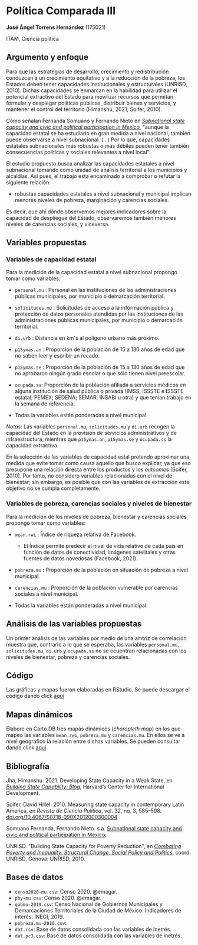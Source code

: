 # Política Comparada III

**José Ángel Torrens Hernández** (175021)

ITAM, Ciencia política

## Argumento y enfoque

Para que las estrategias de desarrollo, crecimiento y redistribución conduzcan a un crecimiento equitativo y a la reducción de la pobreza, los Estados deben tener  capacidades institucionales y estructurales (UNRISD, 2010). Dichas capacidades se enmarcan en la habilidad para utilizar el potencial extractivo del Estado para movilizar recursos que permitan formular y desplegar políticas públicas, distribuir bienes y servicios, y mantener el control  del territorio (Himanshu, 2021; Soifer, 2010). 

Como señalan Fernanda Somuano y Fernando Nieto en *[Subnational state capacity and civic and political participation in Mexico](https://www.ippapublicpolicy.org/file/paper/594d7107abda2.pdf)*, "aunque la capacidad estatal se ha estudiado en gran medida a nivel nacional, también puede observarse a nivel subnacional. (…) Por lo que,  capacidades estatales subnacionales más robustas o más débiles pueden tener también consecuencias políticas y sociales relevantes a nivel local".

El estudio propuesto busca analizar las capacidades estatales a nivel subnacional tomando  como unidad de análisis territorial a los municipios y alcaldías. Así pues, el trabajo esta encaminado a comprobar o refutar la siguiente relación:

* robustas capacidades estatales a nivel subnacional y municipal implican menores niveles de pobreza, marginación y carencias sociales.

Es decir, que ahí dónde observemos mejores indicadores sobre la capacidad de despliegue del Estado, observaremos también menores niveles de carencias sociales, y viceversa. 

## Variables propuestas

### Variables de capacidad estatal
Para la medición de la capacidad estatal a nivel subnacional propongo tomar como variables:

* ``personal.mu`` : Personal en las instituciones de las administraciones públicas municipales, por municipio o demarcación territorial.
* ``solicitudes.mu`` : Solicitudes de acceso a la información pública y protección de datos personales atendidas por las instituciones de las administraciones públicas municipales, por municipio o demarcación territorial.
* ``di.urb`` : Distancia en km's al polígono urbano más próximo.
* ``p15ymas.an`` : Proporción de la población de 15 a 130 años de edad que no saben leer y escribir un recado.
* ``p15ymas.se`` : Proporción de la población de 15 a 130 años de edad que no aprobaron ningún grado escolar o que sólo tienen nivel preescolar.
* ``ocupada.ss``: Proporción de la población afiliada a servicios médicos en alguna institución de salud pública o privada (IMSS; ISSSTE e ISSSTE estatal; PEMEX; SEDENA; SEMAR; INSABI u otra) y que tenían trabajo en la semana de referencia.

* Todas la variables están ponderadas a nivel municipal.

*Notas*: Las variables ``personal.mu``, ``solicitudes.mu`` y ``di.urb`` recogen la capacidad del Estado en la provisión de servicios administrativos y de infraestructura, mientras que ``p15ymas.an``, ``p15ymas.se`` y ``ocupada.ss`` la capacidad extractiva.

En la selección de las variables de capacidad estal pretendo aproximar una medida que evite tomar como causa aquello  que busco explicar, ya que eso presupone una relación directa entre los productos y los *outcomes* (Soifer, 2010). Por tanto, no considero  variables relacionadas con el nivel de bienestar; sin embargo, es posible que con las variables de extracción este objetivo no se cumpla completamente.

### Variables de pobreza, carencias sociales y niveles de bienestar
Para la medición de los niveles de pobreza, bienestar y carencias sociales propongo tomar como variables:

* ``mean.rwi`` : Índice de riqueza relativa de Facebook.
    - El Índice permite predecir el nivel de vida relativo de cada país en función de datos de conectividad, imágenes satelitales y otras fuentes de datos novedosas (Facebook, 2021).
* ``pobreza.mu`` : Proporción de la población en situación de pobreza a nivel municipal.
* ``carencias.mu`` : Proporción de la población vulnerable por carencias sociales a nivel municipal.

* Todas la variables están ponderadas a nivel municipal.

## Análisis de las variables propuestas
Un primer análisis de las variables por medio de una amtriz de correlación muestra que, contrario a lo que se esperaba, las variables ``personal.mu``, ``solicitudes.mu``, ``di.urb`` y ``ocupada.ss`` no se ecuentran relacionadas con los niveles de bienestar, pobreza y carencias sociales.

## Código
Las gráficas y mapas fueron elaboradas en RStudio. 
Se puede descargar el código dándo click [aquí]()

## Mapas dinámicos
Elabore en Carto.DB tres mapas dinámicos (*choropleth map*) en los que mapeo las variables ``mean.rwi``, ``pobreza.mu`` y ``carencias.mu``. En ellos se ve a nivel geográfico la relación entre dichas variables. Se pueden consultar dando click [aquí](https://torrens.carto.com/builder/bd969ec4-292a-426f-99ff-22c2379f0f79/embed)

## Bibliografía

Jha, Himanshu. 2021. Developing State Capacity in a Weak State, en *[Building State Capability: Blog](https://buildingstatecapability.com/2021/08/22/developing-state-capacity-in-a-weak-state/)*, Harvard’s Center for International Development.

Soifer, David Hillel. 2010. Measuring state capacity in contemporary Latin America, en *Revista de Ciencia Política*, vol. 32, no. 3, 585–598. [doi.org/10.4067/S0718-090X2012000300004](http://dx.doi.org/10.4067/S0718-090X2012000300004 )

Somuano Fernanda, Fernando Nieto. s.a. [Subnational state capacity and civic and political participation in Mexico](https://www.ippapublicpolicy.org/file/paper/594d7107abda2.pdf).

UNRISD. "Building State Capacity for Poverty Reduction", en *[Combating Poverty and Inequality: Structural Change, Social Policy and Politics](https://www.unrisd.org/80256B3C005BCCF9/(httpPublications)/BBA20D83E347DBAFC125778200440AA7?OpenDocument&panel=additional)*, coord. UNRISD. Génova: UNRISD, 2010.

## Bases de datos
* ``censo2020-mu.csv``: Censo 2020. @emagar.
* ``phy-mu.csv``: Censo 2020. @emagar.
* ``gobmu-2019.csv``: Censo Nacional de Gobiernos Municipales y Demarcaciones Territoriales de la Ciudad de México. Indicadores de interés. INEGI, 2019.
* ``pobreza.mu-2010.csv``: 
* ``dat.csv``: Base de datos consolidada con las variables de inetrés.
* ``dat.pc3.csv``: Base de datos consolidada con las variables de inetrés.
